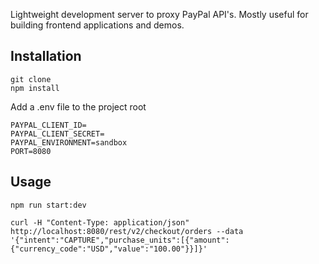 Lightweight development server to proxy PayPal API's.  Mostly useful for building frontend applications and demos.

## Installation
```
git clone
npm install
```

Add a .env file to the project root
```
PAYPAL_CLIENT_ID=
PAYPAL_CLIENT_SECRET=
PAYPAL_ENVIRONMENT=sandbox
PORT=8080
```

## Usage
```
npm run start:dev
```

```
curl -H "Content-Type: application/json" http://localhost:8080/rest/v2/checkout/orders --data '{"intent":"CAPTURE","purchase_units":[{"amount":{"currency_code":"USD","value":"100.00"}}]}' 
```
